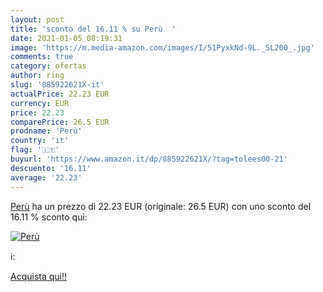 ```yaml
---
layout: post
title: 'sconto del 16.11 % su Perù  '
date: 2021-01-05 08:19:31
image: 'https://m.media-amazon.com/images/I/51PyxkNd-9L._SL200_.jpg'
comments: true
category: ofertas
author: ring
slug: '885922621X-it'
actualPrice: 22.23 EUR
currency: EUR
price: 22.23
comparePrice: 26.5 EUR
prodname: 'Perù'
country: 'it'
flag: '🇮🇹'
buyurl: 'https://www.amazon.it/dp/885922621X/?tag=tolees00-21'
descuento: '16.11'
average: '22.23'
---
```


[Perù](https://www.amazon.it/dp/885922621X/?tag=tolees00-21) ha un prezzo di 22.23 EUR (originale: 26.5 EUR) con uno sconto del 16.11 % sconto qui:

[![Perù](https://m.media-amazon.com/images/I/51PyxkNd-9L._SL200_.jpg)](https://www.amazon.it/dp/885922621X/?tag=tolees00-21)

ℹ️:


[Acquista qui!!](https://www.amazon.it/dp/885922621X/?tag=tolees00-21)
